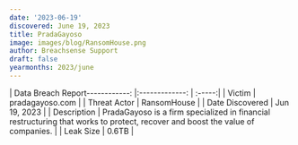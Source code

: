 ```yaml
---
date: '2023-06-19'
discovered: June 19, 2023
title: PradaGayoso
image: images/blog/RansomHouse.png
author: Breachsense Support
draft: false
yearmonths: 2023/june
---
```


| Data Breach Report------------:     |:-------------:    | :-----:|
| Victim      | pradagayoso.com      | 
| Threat Actor      | RansomHouse      | 
| Date Discovered      | Jun 19, 2023      | 
| Description      | PradaGayoso is a firm specialized in financial restructuring that works to protect, recover and boost the value of companies.      | 
| Leak Size      | 0.6TB      | 

